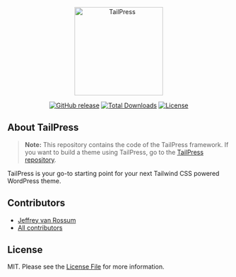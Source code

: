 <p align="center"><a href="https://tailpress.io" target="_blank"><img src="https://tailpress.io/images/logo.svg" width="200" alt="TailPress"></a></p>

<p align="center">
<a href="https://github.com/tailpress/framework/releases/"><img src="https://img.shields.io/github/release/tailpress/framework?include_prereleases=&sort=semver" alt="GitHub release"></a>
<a href="https://packagist.org/packages/tailpress/framework"><img src="https://img.shields.io/packagist/dt/tailpress/framework" alt="Total Downloads"></a>
<a href="#license"><img src="https://img.shields.io/badge/License-MIT-blue" alt="License"></a>
</p>

## About TailPress

> **Note:** This repository contains the code of the TailPress framework. If you want to build a theme using TailPress, go to the [TailPress repository](https://github.com/tailpress/tailpress).

TailPress is your go-to starting point for your next Tailwind CSS powered WordPress theme.

## Contributors

- [Jeffrey van Rossum](https://github.com/jeffreyvr)
- [All contributors](https://github.com/tailpress/framework/graphs/contributors)

## License

MIT. Please see the [License File](/LICENSE) for more information.
